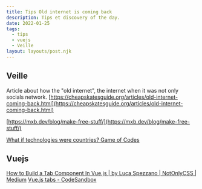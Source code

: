 ```yaml
---
title: Tips Old internet is coming back
description: Tips et discovery of the day.
date: 2022-01-25
tags:
  - tips
  - vuejs
  - Veille
layout: layouts/post.njk
---
```


## Veille
Article about how the "old internet", the internet when it was not only socials network. [https://cheapskatesguide.org/articles/old-internet-coming-back.html](https://cheapskatesguide.org/articles/old-internet-coming-back.html)

[https://mxb.dev/blog/make-free-stuff/](https://mxb.dev/blog/make-free-stuff/)

[What if technologies were countries? Game of Codes](https://gameofcodes.art/js.html)

## Vuejs

[How to Build a Tab Component In Vue.js | by Luca Spezzano | NotOnlyCSS | Medium](https://medium.com/notonlycss/how-to-create-a-tab-component-in-vue-js-2812c75807f9)
[Vue.js tabs - CodeSandbox](https://codesandbox.io/s/vue-js-tabs-d0zn6?file=/src/App.vue)
